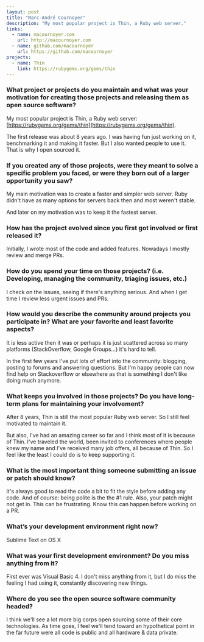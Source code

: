 ```yaml
---
layout: post
title: "Marc-André Cournoyer"
description: "My most popular project is Thin, a Ruby web server."
links:
  - name: macournoyer.com
    url: http://macournoyer.com
  - name: github.com/macournoyer
    url: https://github.com/macournoyer
projects:
  - name: Thin
    link: https://rubygems.org/gems/thin
---
```


### What project or projects do you maintain and what was your motivation for creating those projects and releasing them as open source software?

My most popular project is Thin, a Ruby web server:
[https://rubygems.org/gems/thin](https://rubygems.org/gems/thin).

The first release was about 8 years ago. I was having fun just working on it,
benchmarking it and making it faster. But I also wanted people to use it. That
is why I open sourced it.

### If you created any of those projects, were they meant to solve a specific problem you faced, or were they born out of a larger opportunity you saw?

My main motivation was to create a faster and simpler web server. Ruby didn't
have as many options for servers back then and most weren't stable.

And later on my motivation was to keep it the fastest server.

### How has the project evolved since you first got involved or first released it?

Initially, I wrote most of the code and added features. Nowadays I mostly review
and merge PRs.

### How do you spend your time on those projects? (i.e. Developing, managing the community, triaging issues, etc.)

I check on the issues, seeing if there's anything serious. And when I get time I
review less urgent issues and PRs.

### How would you describe the community around projects you participate in? What are your favorite and least favorite aspects?

It is less active then it was or perhaps it is just scattered across so many
platforms (StackOverflow, Google Groups...) it's hard to tell.

In the first few years I've put lots of effort into the community: blogging,
posting to forums and answering questions. But I'm happy people can now find
help on Stackoverflow or elsewhere as that is something I don't like doing much
anymore.

### What keeps you involved in those projects? Do you have long-term plans for maintaining your involvement?

After 8 years, Thin is still the most popular Ruby web server. So I still feel
motivated to maintain it.

But also, I've had an amazing career so far and I think most of it is because of
Thin. I've traveled the world, been invited to conferences where people knew my
name and I've received many job offers, all because of Thin. So I feel like the
least I could do is to keep supporting it.

### What is the most important thing someone submitting an issue or patch should know?

It's always good to read the code a bit to fit the style before adding any code.
And of course: being polite is the the #1 rule. Also, your patch might not get
in. This can be frustrating. Know this can happen before working on a PR.

### What’s your development environment right now?

Sublime Text on OS X

### What was your first development environment? Do you miss anything from it?

First ever was Visual Basic 4. I don't miss anything from it, but I do miss the
feeling I had using it, constantly discovering new things.

### Where do you see the open source software community headed?

I think we'll see a lot more big corps open sourcing some of their core
technologies. As time goes, I feel we'll tend toward an hypothetical point in
the far future were all code is public and all hardware & data private.
